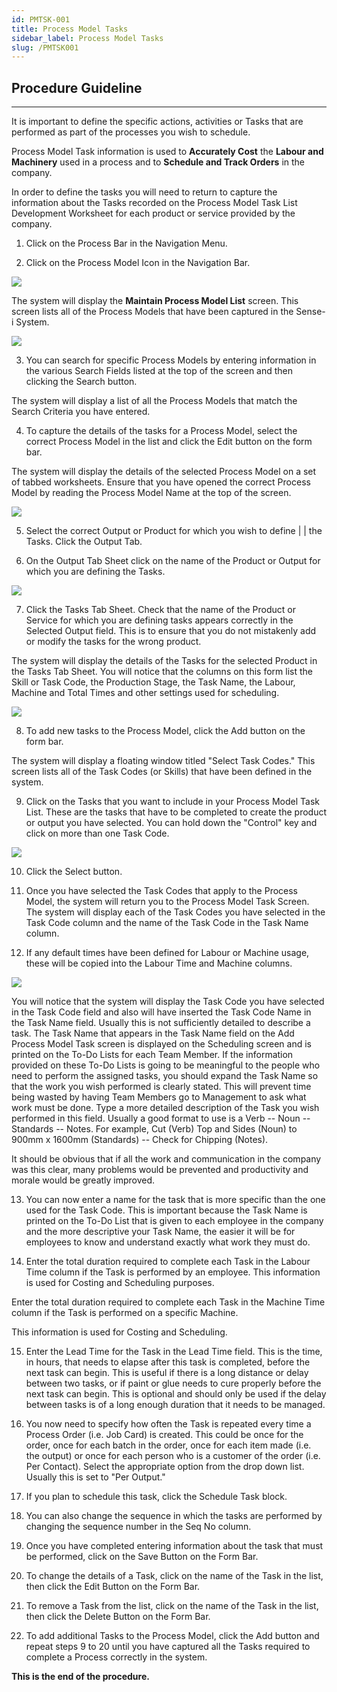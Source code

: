 ```yaml
---
id: PMTSK-001
title: Process Model Tasks 
sidebar_label: Process Model Tasks 
slug: /PMTSK001
---
```

## Procedure Guideline
___

It is important to define the specific actions, activities or Tasks that are performed as part of the processes you wish to schedule.  

Process Model Task information is used to **Accurately Cost** the **Labour and Machinery** used in a process and to **Schedule and Track Orders** in the company.  

In order to define the tasks you will need to return to capture the information about the Tasks recorded on the Process Model Task List Development Worksheet for each product or service provided by the company.  

1. Click on the Process Bar in the Navigation Menu.  

2. Click on the Process Model Icon in the Navigation Bar. 	

![](../static/img/docs/PMD-004/image1.jpeg)  

The system will display the **Maintain Process Model List** screen.  This screen lists all of the Process Models that have been captured in the Sense-i System.  

![](../static/img/docs/PMD-004/image2.png)  

3. You can search for specific Process Models by entering information in the various Search Fields listed at the top of the screen and then clicking the Search button.  

The system will display a list of all the Process Models that match the Search Criteria you have entered.  

4. To capture the details of the tasks for a Process Model, select the correct Process Model in the list and click the Edit button on the form bar.  

The system will display the details of the selected Process Model on a set of tabbed worksheets. Ensure that you have opened the correct Process Model by reading the Process Model Name at the top of the screen.  

![](../static/img/docs/PMD-004/image3.png)  

5. Select the correct Output or Product for which you wish to define |
| the Tasks. Click the Output Tab.  

6. On the Output Tab Sheet click on the name of the Product or Output for which you are defining the Tasks.  

![](../static/img/docs/PMD-004/image4.png)  

7. Click the Tasks Tab Sheet. Check that the name of the Product or Service for which you are defining tasks appears correctly in the Selected Output field. This is to ensure that you do not mistakenly add or modify the tasks for the wrong product.  

The system will display the details of the Tasks for the selected Product in the Tasks Tab Sheet. You will notice that the columns on this form list the Skill or Task Code, the Production Stage, the Task Name, the Labour, Machine and Total Times and other settings used for scheduling.  

![](../static/img/docs/PMD-004/image5.png)  

8. To add new tasks to the Process Model, click the Add button on the form bar.  

The system will display a floating window titled "Select Task Codes." This screen lists all of the Task Codes (or Skills) that have been defined in the system.  

9. Click on the Tasks that you want to include in your Process Model Task List. These are the tasks that have to be completed to create the product or output you have selected. You can hold down the "Control" key and click on more than one Task Code.  

![](../static/img/docs/PMD-004/image6.png)  

10. Click the Select button.  

11. Once you have selected the Task Codes that apply to the Process Model, the system will return you to the Process Model Task Screen.  The system will display each of the Task Codes you have selected in the Task Code column and the name of the Task Code in the Task Name column.  

12. If any default times have been defined for Labour or Machine usage, these will be copied into the Labour Time and Machine columns.  

![](../static/img/docs/PMD-004/image7.png)  

You will notice that the system will display the Task Code you have selected in the Task Code field and also will have inserted the Task Code Name in the Task Name field. Usually this is not sufficiently detailed to describe a task. The Task Name that appears in the Task Name field on the Add Process Model Task screen is displayed on the Scheduling screen and is printed on the To-Do Lists for each Team Member. If the information provided on these To-Do Lists is going to be meaningful to the people who need to perform the assigned tasks, you should expand the Task Name so that the work you wish performed is clearly stated. This will prevent time being wasted by having Team Members go to Management to ask what work must be done. Type a more detailed description of the Task you wish performed in this field. Usually a good format to use is a Verb -- Noun -- Standards -- Notes. For example, Cut (Verb) Top and Sides (Noun) to 900mm x 1600mm (Standards) -- Check for Chipping (Notes).  

It should be obvious that if all the work and communication in the company was this clear, many problems would be prevented and productivity and morale would be greatly improved.  

13. You can now enter a name for the task that is more specific than the one used for the Task Code. This is important because the Task Name is printed on the To-Do List that is given to each employee in the company and the more descriptive your Task Name, the easier it will be for employees to know and understand exactly what work they must do.  

14. Enter the total duration required to complete each Task in the Labour Time column if the Task is performed by an employee. This information is used for Costing and Scheduling purposes.  

Enter the total duration required to complete each Task in the Machine Time column if the Task is performed on a specific Machine.  

This information is used for Costing and Scheduling.  

15. Enter the Lead Time for the Task in the Lead Time field. This is the time, in hours, that needs to elapse after this task is completed, before the next task can begin. This is useful if there is a long distance or delay between two tasks, or if paint or glue needs to cure properly before the next task can begin. This is optional and should only be used if the delay between tasks is of a long enough duration that it needs to be managed.  

16. You now need to specify how often the Task is repeated every time a Process Order (i.e. Job Card) is created. This could be once for the order, once for each batch in the order, once for each item made (i.e. the output) or once for each person who is a customer of the order (i.e. Per Contact). Select the appropriate option from the drop down list. Usually this is set to "Per Output."  

17. If you plan to schedule this task, click the Schedule Task block.  

18. You can also change the sequence in which the tasks are performed by changing the sequence number in the Seq No column.  

19. Once you have completed entering information about the task that must be performed, click on the Save Button on the Form Bar.  

20. To change the details of a Task, click on the name of the Task in the list, then click the Edit Button on the Form Bar.  

21. To remove a Task from the list, click on the name of the Task in the list, then click the Delete Button on the Form Bar.  

22. To add additional Tasks to the Process Model, click the Add button and repeat steps 9 to 20 until you have captured all the Tasks required to complete a Process correctly in the system.  

**This is the end of the procedure.**
